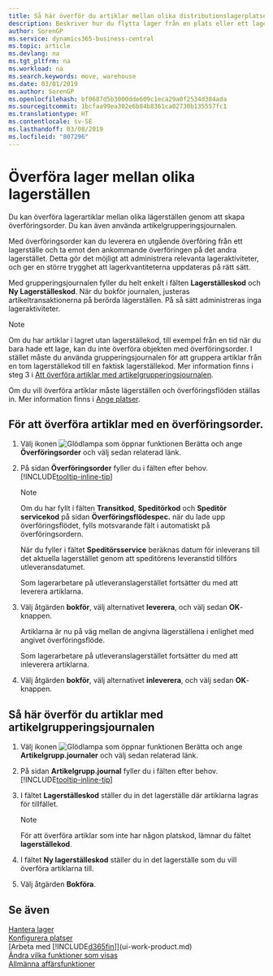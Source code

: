 ```yaml
---
title: Så här överför du artiklar mellan olika distributionslagerplatser | Microsoft Docs
description: Beskriver hur du flytta lager från en plats eller ett lagerställe till en annan med grupperingsjournalen eller med överföringsorder.
author: SorenGP
ms.service: dynamics365-business-central
ms.topic: article
ms.devlang: na
ms.tgt_pltfrm: na
ms.workload: na
ms.search.keywords: move, warehouse
ms.date: 03/01/2019
ms.author: SorenGP
ms.openlocfilehash: bf0687d5b3000dde609c1eca29a0f2534d384ada
ms.sourcegitcommit: 1bcfaa99ea302e6b84b8361ca02730b135557fc1
ms.translationtype: HT
ms.contentlocale: sv-SE
ms.lasthandoff: 03/08/2019
ms.locfileid: "807296"
---
```

# <a name="transfer-inventory-between-locations"></a>Överföra lager mellan olika lagerställen
Du kan överföra lagerartiklar mellan olika lägerställen genom att skapa överföringsorder. Du kan även använda artikelgrupperingsjournalen.

Med överföringsorder kan du leverera en utgående överföring från ett lagerställe och ta emot den ankommande överföringen på det andra lagerstället. Detta gör det möjligt att administrera relevanta lageraktiviteter, och ger en större trygghet att lagerkvantiteterna uppdateras på rätt sätt.

Med grupperingsjournalen fyller du helt enkelt i fälten **Lagerställeskod** och **Ny Lagerställeskod**. När du bokför journalen, justeras artikeltransaktionerna på berörda lägerställen. På så sätt administreras inga lageraktiviteter.

> [!NOTE]  
>   Om du har artiklar i lagret utan lagerställekod, till exempel från en tid när du bara hade ett lage, kan du inte överföra objekten med överföringsorder. I stället måste du använda grupperingsjournalen för att gruppera artiklar från en tom lagerställekod till en faktisk lagerställekod.  Mer information finns i steg 3 i [Att överföra artiklar med artikelgrupperingsjournalen](inventory-how-transfer-between-locations.md#to-transfer-items-with-the-item-reclassification-journal).

Om du vill överföra artiklar måste lägerställen och överföringsflöden ställas in. Mer information finns i [Ange platser](inventory-how-setup-locations.md).

## <a name="to-transfer-items-with-a-transfer-order"></a>För att överföra artiklar med en överföringsorder.
1. Välj ikonen ![Glödlampa som öppnar funktionen Berätta](media/ui-search/search_small.png "Berätta vad du vill göra") och ange **Överföringsorder** och välj sedan relaterad länk.
2. På sidan **Överföringsorder** fyller du i fälten efter behov. [!INCLUDE[tooltip-inline-tip](includes/tooltip-inline-tip_md.md)]

    > [!NOTE]  
    >   Om du har fyllt i fälten **Transitkod**, **Speditörkod** och **Speditör servicekod** på sidan **Överföringsflödespec.** när du lade upp överföringsflödet, fylls motsvarande fält i automatiskt på överföringsordern.

    När du fyller i fältet **Speditörsservice** beräknas datum för inleverans till det aktuella lagerstället genom att speditörens leveranstid tillförs utleveransdatumet.

    Som lagerarbetare på utleveranslagerstället fortsätter du med att leverera artiklarna.
3. Välj åtgärden **bokför**, välj alternativet **leverera**, och välj sedan **OK**-knappen.

    Artiklarna är nu på väg mellan de angivna lägerställena i enlighet med angivet överföringsflöde.

    Som lagerarbetare på utleveranslagerstället fortsätter du med att inleverera artiklarna.
4. Välj åtgärden **bokför**, välj alternativet **inleverera**, och välj sedan **OK**-knappen.

## <a name="to-transfer-items-with-the-item-reclassification-journal"></a>Så här överför du artiklar med artikelgrupperingsjournalen
1. Välj ikonen ![Glödlampa som öppnar funktionen Berätta](media/ui-search/search_small.png "Berätta vad du vill göra") och ange **Artikelgrupp.journaler** och välj sedan relaterad länk.
2. På sidan **Artikelgrupp.journal** fyller du i fälten efter behov. [!INCLUDE[tooltip-inline-tip](includes/tooltip-inline-tip_md.md)]
3. I fältet **Lagerställeskod** ställer du in det lagerställe där artiklarna lagras för tillfället.

    > [!NOTE]  
    >   För att överföra artiklar som inte har någon platskod, lämnar du fältet **lagerställekod**.
4. I fältet **Ny lagerställeskod** ställer du in det lagerställe som du vill överföra artiklarna till.
5. Välj åtgärden **Bokföra**.

## <a name="see-also"></a>Se även
[Hantera lager](inventory-manage-inventory.md)  
[Konfigurera platser](inventory-how-setup-locations.md)  
[Arbeta med [!INCLUDE[d365fin](includes/d365fin_md.md)]](ui-work-product.md)  
[Ändra vilka funktioner som visas](ui-experiences.md)  
[Allmänna affärsfunktioner](ui-across-business-areas.md)

